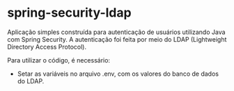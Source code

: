 # spring-security-ldap
 
Aplicação simples construída para autenticação de usuários utilizando Java com Spring Security. A autenticação foi feita por meio do LDAP (Lightweight Directory Access Protocol).

Para utilizar o código, é necessário:
- Setar as variáveis no arquivo .env, com os valores do banco de dados do LDAP.
